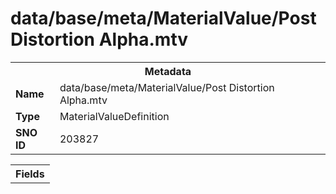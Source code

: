 <h1>data/base/meta/MaterialValue/Post Distortion Alpha.mtv</h1><table><tr><th colspan="100%">Metadata</th></tr><tr><td><b>Name</b></td><td>data/base/meta/MaterialValue/Post Distortion Alpha.mtv</td></tr><tr><td><b>Type</b></td><td>MaterialValueDefinition</td></tr><tr><td><b>SNO ID</b></td><td>203827</td></tr></table>

<table><tr><th colspan="100%">Fields</th></tr></table>

